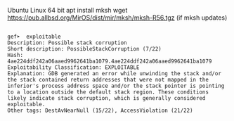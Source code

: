 

Ubuntu Linux 64 bit 
apt install mksh 
wget https://pub.allbsd.org/MirOS/dist/mir/mksh/mksh-R56.tgz (if mksh updates)
```

gef➤  exploitable
Description: Possible stack corruption
Short description: PossibleStackCorruption (7/22)
Hash: 4ae224ddf242a06aaed9962641ba1079.4ae224ddf242a06aaed9962641ba1079
Exploitability Classification: EXPLOITABLE
Explanation: GDB generated an error while unwinding the stack and/or the stack contained return addresses that were not mapped in the inferior's process address space and/or the stack pointer is pointing to a location outside the default stack region. These conditions likely indicate stack corruption, which is generally considered exploitable.
Other tags: DestAvNearNull (15/22), AccessViolation (21/22)

```

